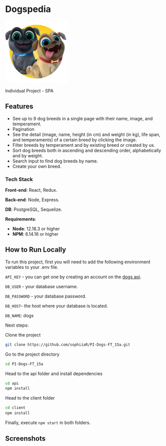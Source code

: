 
# Dogspedia

<p align="left">
  <img height="200" src="./dog.png" />
</p>
Individual Project - SPA

## Features

- See up to 9 dog breeds in a single page with their name, image, and temperament.
- Pagination
- See the detail (image, name, height (in cm) and weight (in kg), life span, and temperaments) of a certain breed by clicking the image.
- Filter breeds by temperament and by existing breed or created by us.
- Sort dog breeds both in ascending and descending order, alphabetically and by weight.
- Search input to find dog breeds by name.
- Create your own breed.

### Tech Stack

**Front-end**: React, Redux.

**Back-end**: Node, Express.

**DB**: PostgreSQL, Sequelize.

**Requirements**: 
* __Node__: 12.18.3 or higher
* __NPM__: 6.14.16 or higher

## How to Run Locally

To run this project, first you will need to add the following environment variables to your .env file.

`API_KEY` - you can get one by creating an account on the [dogs api](https://thedogapi.com).

`DB_USER` - your database username.

`DB_PASSWORD` - your database password.

`DB_HOST`- the host where your database is located.

`DB_NAME`: dogs

Next steps:

Clone the project

```bash
git clone https://github.com/sophiiaR/PI-Dogs-FT_15a.git
```

Go to the project directory

```bash
cd PI-Dogs-FT_15a
```

Head to the api folder and install dependencies

```bash
cd api
npm install
```

Head to the client folder

```bash
cd client
npm install
```

Finally, execute `npm start` in both folders.

## Screenshots




